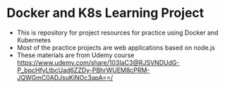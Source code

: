 # Docker and K8s Learning Project
+ This is repository for project resources for practice using Docker and Kubernetes
+ Most of the practice projects are web applications based on node.js
+ These materials are from Udemy course https://www.udemy.com/share/103IaC3@RJSVNDUdG-P_bpcHfyLtbcUad6ZZDy-PBhrWUEM8cPRM-JQWGmC0ADJsuKiNOc3apA==/
